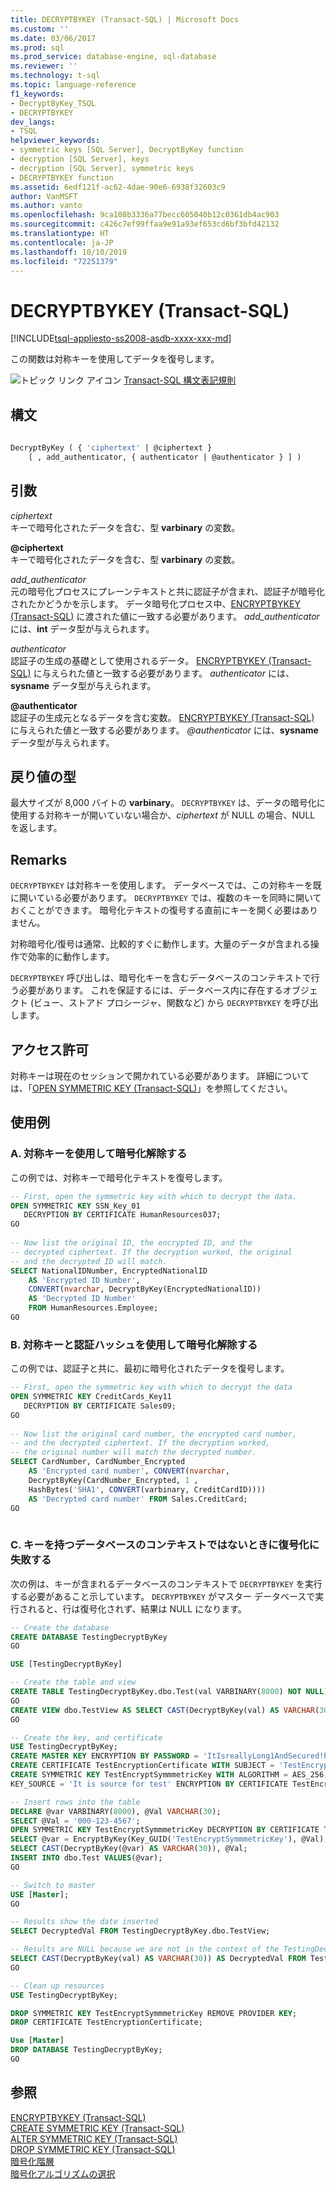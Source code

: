 ```yaml
---
title: DECRYPTBYKEY (Transact-SQL) | Microsoft Docs
ms.custom: ''
ms.date: 03/06/2017
ms.prod: sql
ms.prod_service: database-engine, sql-database
ms.reviewer: ''
ms.technology: t-sql
ms.topic: language-reference
f1_keywords:
- DecryptByKey_TSQL
- DECRYPTBYKEY
dev_langs:
- TSQL
helpviewer_keywords:
- symmetric keys [SQL Server], DecryptByKey function
- decryption [SQL Server], keys
- decryption [SQL Server], symmetric keys
- DECRYPTBYKEY function
ms.assetid: 6edf121f-ac62-4dae-90e6-6938f32603c9
author: VanMSFT
ms.author: vanto
ms.openlocfilehash: 9ca108b3336a77becc605040b12c0361db4ac903
ms.sourcegitcommit: c426c7ef99ffaa9e91a93ef653cd6bf3bfd42132
ms.translationtype: HT
ms.contentlocale: ja-JP
ms.lasthandoff: 10/10/2019
ms.locfileid: "72251379"
---
```

# <a name="decryptbykey-transact-sql"></a>DECRYPTBYKEY (Transact-SQL)
[!INCLUDE[tsql-appliesto-ss2008-asdb-xxxx-xxx-md](../../includes/tsql-appliesto-ss2008-asdb-xxxx-xxx-md.md)]

この関数は対称キーを使用してデータを復号します。  
  
 ![トピック リンク アイコン](../../database-engine/configure-windows/media/topic-link.gif "トピック リンク アイコン") [Transact-SQL 構文表記規則](../../t-sql/language-elements/transact-sql-syntax-conventions-transact-sql.md)  
  
## <a name="syntax"></a>構文  
  
```sql
  
DecryptByKey ( { 'ciphertext' | @ciphertext }   
    [ , add_authenticator, { authenticator | @authenticator } ] )  
```  
  
## <a name="arguments"></a>引数  
*ciphertext*  
キーで暗号化されたデータを含む、型 **varbinary** の変数。  
  
**\@ciphertext**  
キーで暗号化されたデータを含む、型 **varbinary** の変数。  
  
 *add_authenticator*  
元の暗号化プロセスにプレーンテキストと共に認証子が含まれ、認証子が暗号化されたかどうかを示します。 データ暗号化プロセス中、[ENCRYPTBYKEY (Transact-SQL)](./encryptbykey-transact-sql.md) に渡された値に一致する必要があります。 *add_authenticator* には、**int** データ型が与えられます。  
  
 *authenticator*  
認証子の生成の基礎として使用されるデータ。 [ENCRYPTBYKEY (Transact-SQL)](./encryptbykey-transact-sql.md) に与えられた値と一致する必要があります。 *authenticator* には、**sysname** データ型が与えられます。  

**\@authenticator**  
認証子の生成元となるデータを含む変数。 [ENCRYPTBYKEY (Transact-SQL)](./encryptbykey-transact-sql.md) に与えられた値と一致する必要があります。 *\@authenticator* には、**sysname** データ型が与えられます。  

## <a name="return-types"></a>戻り値の型  
最大サイズが 8,000 バイトの **varbinary**。 `DECRYPTBYKEY` は、データの暗号化に使用する対称キーが開いていない場合か、*ciphertext* が NULL の場合、NULL を返します。  
  
## <a name="remarks"></a>Remarks  
`DECRYPTBYKEY` は対称キーを使用します。 データベースでは、この対称キーを既に開いている必要があります。 `DECRYPTBYKEY` では、複数のキーを同時に開いておくことができます。 暗号化テキストの復号する直前にキーを開く必要はありません。  
  
対称暗号化/復号は通常、比較的すぐに動作します。大量のデータが含まれる操作で効率的に動作します。  

`DECRYPTBYKEY` 呼び出しは、暗号化キーを含むデータベースのコンテキストで行う必要があります。 これを保証するには、データベース内に存在するオブジェクト (ビュー、ストアド プロシージャ、関数など) から `DECRYPTBYKEY` を呼び出します。 
  
## <a name="permissions"></a>アクセス許可  
対称キーは現在のセッションで開かれている必要があります。 詳細については、「[OPEN SYMMETRIC KEY &#40;Transact-SQL&#41;](../../t-sql/statements/open-symmetric-key-transact-sql.md)」を参照してください。  
  
## <a name="examples"></a>使用例  
  
### <a name="a-decrypting-by-using-a-symmetric-key"></a>A. 対称キーを使用して暗号化解除する  
この例では、対称キーで暗号化テキストを復号します。  
  
```sql  
-- First, open the symmetric key with which to decrypt the data.  
OPEN SYMMETRIC KEY SSN_Key_01  
   DECRYPTION BY CERTIFICATE HumanResources037;  
GO  
  
-- Now list the original ID, the encrypted ID, and the   
-- decrypted ciphertext. If the decryption worked, the original  
-- and the decrypted ID will match.  
SELECT NationalIDNumber, EncryptedNationalID   
    AS 'Encrypted ID Number',  
    CONVERT(nvarchar, DecryptByKey(EncryptedNationalID))   
    AS 'Decrypted ID Number'  
    FROM HumanResources.Employee;  
GO  
```  
  
### <a name="b-decrypting-by-using-a-symmetric-key-and-an-authenticating-hash"></a>B. 対称キーと認証ハッシュを使用して暗号化解除する  
この例では、認証子と共に、最初に暗号化されたデータを復号します。  
  
```sql  
-- First, open the symmetric key with which to decrypt the data  
OPEN SYMMETRIC KEY CreditCards_Key11  
   DECRYPTION BY CERTIFICATE Sales09;  
GO  
  
-- Now list the original card number, the encrypted card number,  
-- and the decrypted ciphertext. If the decryption worked,   
-- the original number will match the decrypted number.  
SELECT CardNumber, CardNumber_Encrypted   
    AS 'Encrypted card number', CONVERT(nvarchar,  
    DecryptByKey(CardNumber_Encrypted, 1 ,   
    HashBytes('SHA1', CONVERT(varbinary, CreditCardID))))   
    AS 'Decrypted card number' FROM Sales.CreditCard;  
GO  
  
```  

### <a name="c-fail-to-decrypt-when-not-in-the-context-of-database-with-key"></a>C. キーを持つデータベースのコンテキストではないときに復号化に失敗する
次の例は、キーが含まれるデータベースのコンテキストで `DECRYPTBYKEY` を実行する必要があること示しています。 `DECRYPTBYKEY` がマスター データベースで実行されると、行は復号化されず、結果は NULL になります。 

```sql
-- Create the database
CREATE DATABASE TestingDecryptByKey
GO

USE [TestingDecryptByKey]

-- Create the table and view
CREATE TABLE TestingDecryptByKey.dbo.Test(val VARBINARY(8000) NOT NULL);
GO
CREATE VIEW dbo.TestView AS SELECT CAST(DecryptByKey(val) AS VARCHAR(30)) AS DecryptedVal FROM TestingDecryptByKey.dbo.Test;
GO

-- Create the key, and certificate
USE TestingDecryptByKey;
CREATE MASTER KEY ENCRYPTION BY PASSWORD = 'ItIsreallyLong1AndSecured!Passsword#';
CREATE CERTIFICATE TestEncryptionCertificate WITH SUBJECT = 'TestEncryption';
CREATE SYMMETRIC KEY TestEncryptSymmmetricKey WITH ALGORITHM = AES_256, IDENTITY_VALUE = 'It is place for test',
KEY_SOURCE = 'It is source for test' ENCRYPTION BY CERTIFICATE TestEncryptionCertificate;

-- Insert rows into the table
DECLARE @var VARBINARY(8000), @Val VARCHAR(30);
SELECT @Val = '000-123-4567';
OPEN SYMMETRIC KEY TestEncryptSymmmetricKey DECRYPTION BY CERTIFICATE TestEncryptionCertificate;
SELECT @var = EncryptByKey(Key_GUID('TestEncryptSymmmetricKey'), @Val);
SELECT CAST(DecryptByKey(@var) AS VARCHAR(30)), @Val;
INSERT INTO dbo.Test VALUES(@var);
GO

-- Switch to master
USE [Master];
GO

-- Results show the date inserted
SELECT DecryptedVal FROM TestingDecryptByKey.dbo.TestView;

-- Results are NULL because we are not in the context of the TestingDecryptByKey Database
SELECT CAST(DecryptByKey(val) AS VARCHAR(30)) AS DecryptedVal FROM TestingDecryptByKey.dbo.Test;
GO

-- Clean up resources
USE TestingDecryptByKey;

DROP SYMMETRIC KEY TestEncryptSymmmetricKey REMOVE PROVIDER KEY;
DROP CERTIFICATE TestEncryptionCertificate;

Use [Master]
DROP DATABASE TestingDecryptByKey;
GO
```

  
## <a name="see-also"></a>参照  
 [ENCRYPTBYKEY &#40;Transact-SQL&#41;](../../t-sql/functions/encryptbykey-transact-sql.md)   
 [CREATE SYMMETRIC KEY &#40;Transact-SQL&#41;](../../t-sql/statements/create-symmetric-key-transact-sql.md)   
 [ALTER SYMMETRIC KEY &#40;Transact-SQL&#41;](../../t-sql/statements/alter-symmetric-key-transact-sql.md)   
 [DROP SYMMETRIC KEY &#40;Transact-SQL&#41;](../../t-sql/statements/drop-symmetric-key-transact-sql.md)   
 [暗号化階層](../../relational-databases/security/encryption/encryption-hierarchy.md)   
 [暗号化アルゴリズムの選択](../../relational-databases/security/encryption/choose-an-encryption-algorithm.md)  
  
  
